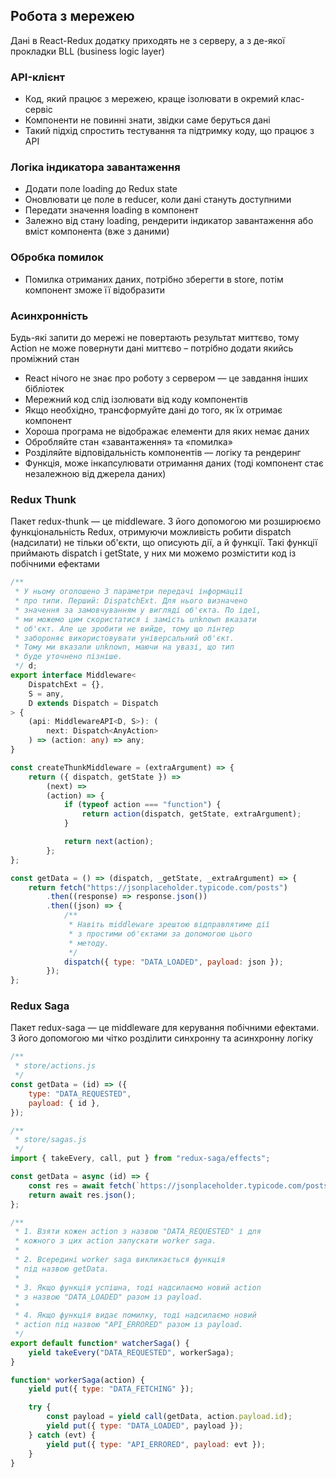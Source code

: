 ## Робота з мережею

Дані в React-Redux додатку приходять не з серверу, а з де-якої прокладки BLL (business logic layer)

### API-клієнт

-   Код, який працює з мережею, краще ізолювати в окремий клас-сервіс
-   Компоненти не повинні знати, звідки саме беруться дані
-   Такий підхід спростить тестування та підтримку коду, що працює з API

### Логіка індикатора завантаження

-   Додати поле loading до Redux state
-   Оновлювати це поле в reducer, коли дані стануть доступними
-   Передати значення loading в компонент
-   Залежно від стану loading, рендерити індикатор завантаження або вміст компонента (вже з даними)

### Обробка помилок

-   Помилка отриманих даних, потрібно зберегти в store, потім компонент зможе її відобразити

### Асинхронність

Будь-які запити до мережі не повертають результат миттєво, тому Action не може повернути дані миттєво – потрібно додати якийсь проміжний стан

-   React нічого не знає про роботу з сервером — це завдання інших бібліотек
-   Мережний код слід ізолювати від коду компонентів
-   Якщо необхідно, трансформуйте дані до того, як їх отримає компонент
-   Хороша програма не відображає елементи для яких немає даних
-   Обробляйте стан «завантаження» та «помилка»
-   Розділяйте відповідальність компонентів — логіку та рендеринг
-   Функція, може інкапсулювати отримання даних (тоді компонент стає незалежною від джерела даних)

### Redux Thunk

Пакет redux-thunk — це middleware. З його допомогою ми розширюємо функціональність Redux, отримуючи можливість робити dispatch (надсилати) не тільки об'єкти, що описують дії, а й функції. Такі функції приймають dispatch і getState, у них ми можемо розмістити код із побічними ефектами

```ts
/**
 * У ньому оголошено 3 параметри передачі інформації
 * про типи. Перший: DispatchExt. Для нього визначено
 * значення за замовчуванням у вигляді об'єкта. По ідеї,
 * ми можемо цим скористатися і замість unknown вказати
 * об'єкт. Але це зробити не вийде, тому що лінтер
 * забороняє використовувати універсальний об'єкт.
 * Тому ми вказали unknown, маючи на увазі, що тип
 * буде уточнено пізніше.
 */ d;
export interface Middleware<
    DispatchExt = {},
    S = any,
    D extends Dispatch = Dispatch
> {
    (api: MiddlewareAPI<D, S>): (
        next: Dispatch<AnyAction>
    ) => (action: any) => any;
}
```

```js
const createThunkMiddleware = (extraArgument) => {
    return ({ dispatch, getState }) =>
        (next) =>
        (action) => {
            if (typeof action === "function") {
                return action(dispatch, getState, extraArgument);
            }

            return next(action);
        };
};

const getData = () => (dispatch, _getState, _extraArgument) => {
    return fetch("https://jsonplaceholder.typicode.com/posts")
        .then((response) => response.json())
        .then((json) => {
            /**
             * Навіть middleware зрештою відправлятиме дії
             * з простими об'єктами за допомогою цього
             * методу.
             */
            dispatch({ type: "DATA_LOADED", payload: json });
        });
};
```

### Redux Saga

Пакет redux-saga — це middleware для керування побічними ефектами. З його допомогою ми чітко розділити синхронну та асинхронну логіку

```js
/**
 * store/actions.js
 */
const getData = (id) => ({
    type: "DATA_REQUESTED",
    payload: { id },
});

/**
 * store/sagas.js
 */
import { takeEvery, call, put } from "redux-saga/effects";

const getData = async (id) => {
    const res = await fetch(`https://jsonplaceholder.typicode.com/posts/${id}`);
    return await res.json();
};

/**
 * 1. Взяти кожен action з назвою "DATA_REQUESTED" і для
 * кожного з цих action запускати worker saga.
 *
 * 2. Всередині worker saga викликається функція
 * під назвою getData.
 *
 * 3. Якщо функція успішна, тоді надсилаємо новий action
 * з назвою "DATA_LOADED" разом із payload.
 *
 * 4. Якщо функція видає помилку, тоді надсилаємо новий
 * action під назвою "API_ERRORED" разом із payload.
 */
export default function* watcherSaga() {
    yield takeEvery("DATA_REQUESTED", workerSaga);
}

function* workerSaga(action) {
    yield put({ type: "DATA_FETCHING" });

    try {
        const payload = yield call(getData, action.payload.id);
        yield put({ type: "DATA_LOADED", payload });
    } catch (evt) {
        yield put({ type: "API_ERRORED", payload: evt });
    }
}
```
